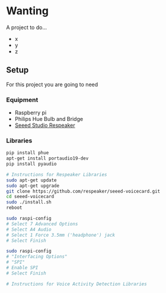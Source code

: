 # Wanting

A project to do...

- x
- y
- z

## Setup

 For this project you are going to need

### Equipment

* Raspberry pi
* Philips Hue Bulb and Bridge
* [Seeed Studio Respeaker](https://www.amazon.com/seeed-Studio-ReSpeaker-4-Mic-Raspberry/dp/B076SSR1W1)

### Libraries

```bash
pip install phue
apt-get install portaudio19-dev
pip install pyaudio

# Instructions for Respeaker Libraries
sudo apt-get update
sudo apt-get upgrade
git clone https://github.com/respeaker/seeed-voicecard.git
cd seeed-voicecard
sudo ./install.sh
reboot

sudo raspi-config
# Select 7 Advanced Options
# Select A4 Audio
# Select 1 Force 3.5mm ('headphone') jack
# Select Finish

sudo raspi-config
# "Interfacing Options"
# "SPI"
# Enable SPI
# Select Finish

# Instructions for Voice Activity Detection Libraries
```
